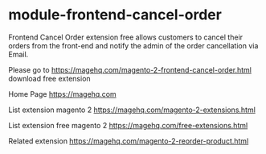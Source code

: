 # module-frontend-cancel-order
Frontend Cancel Order extension free allows customers to cancel their orders from the front-end and notify the admin of the order cancellation via Email.

Please go to https://magehq.com/magento-2-frontend-cancel-order.html download free extension

Home Page https://magehq.com

List extension magento 2 https://magehq.com/magento-2-extensions.html

List extension free magento 2 https://magehq.com/free-extensions.html

Related extension https://magehq.com/magento-2-reorder-product.html
